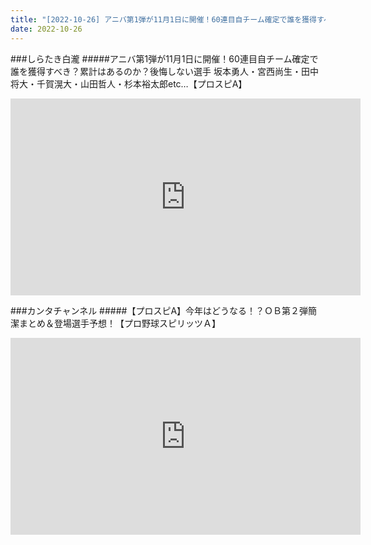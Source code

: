 ```yaml
---
title: "[2022-10-26] アニバ第1弾が11月1日に開催！60連目自チーム確定で誰を獲得すべき？累計はあるのか？後悔しない選手 坂本勇人・宮西尚生・田中将大・千賀滉大・山田哲人・杉本裕太郎etc…【プロスピA】 他"
date: 2022-10-26
---
```

###しらたき白瀧
#####アニバ第1弾が11月1日に開催！60連目自チーム確定で誰を獲得すべき？累計はあるのか？後悔しない選手 坂本勇人・宮西尚生・田中将大・千賀滉大・山田哲人・杉本裕太郎etc…【プロスピA】
<iframe width="560" height="315" src="https://www.youtube.com/embed/QYxIGR0Ee2Q" frameborder="0" allow="accelerometer; autoplay; clipboard-write; encrypted-media; gyroscope; picture-in-picture" allowfullscreen></iframe>

###カンタチャンネル
#####【プロスピA】今年はどうなる！？ＯＢ第２弾簡潔まとめ＆登場選手予想！【プロ野球スピリッツＡ】
<iframe width="560" height="315" src="https://www.youtube.com/embed/G-Z0fYmLgEw" frameborder="0" allow="accelerometer; autoplay; clipboard-write; encrypted-media; gyroscope; picture-in-picture" allowfullscreen></iframe>


